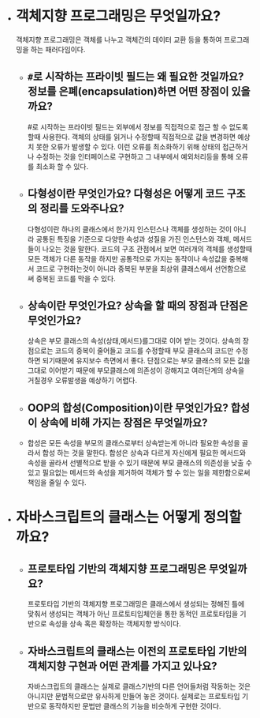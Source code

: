 - # 객체지향 프로그래밍은 무엇일까요?
  객체지향 프로그래밍은 객체를 나누고 객체간의 데이터 교환 등을 통하여 프로그래밍을 하는 패러다임이다.
  - ## `#`로 시작하는 프라이빗 필드는 왜 필요한 것일까요? 정보를 은폐(encapsulation)하면 어떤 장점이 있을까요?
    #로 시작하는 프라이빗 필드는 외부에서 정보를 직접적으로 접근 할 수 없도록 할때 사용한다. 객체의 상태를 읽거나 수정할때 직접적으로 값을 변경하면 예상치 못한 오류가 발생할 수 있다. 이런 오류를 최소화하기 위해 상태의 접근하거나 수정하는 것을 인터페이스로 구현하고 그 내부에서 예외처리등을 통해 오류를 최소화 할 수 있다.
  - ## 다형성이란 무엇인가요? 다형성은 어떻게 코드 구조의 정리를 도와주나요?
    다형성이란 하나의 클래스에서 한가지 인스턴스나 객체를 생성하는 것이 아니라 공통된 특징을 기준으로 다양한 속성과 성질을 가진 인스턴스와 객체, 메서드들이 나오는 것을 말한다. 코드의 구조 관점에서 보면 여러개의 객체를 생성할때 모든 객체가 다른 동작을 하지만 공통적으로 가지는 동작이나 속성값을 중복해서 코드로 구현하는것이 아니라 중복된 부분을 최상위 클래스에서 선언함으로써 중복된 코드를 막을 수 있다.
  - ## 상속이란 무엇인가요? 상속을 할 때의 장점과 단점은 무엇인가요?
    상속은 부모 클래스의 속성(상태,메서드)를그대로 이어 받는 것이다. 상속의 장점으로는 코드의 중복이 줄어들고 코드를 수정할때 부모 클래스의 코드만 수정하면 되기때문에 유지보수 측면에서 좋다. 단점으로는 부모 클래스의 모든 값을 그대로 이어받기 때문에 부모클래스에 의존성이 강해지고 여러단계의 상속을 거칠경우 오류발생을 예상하기 어렵다.
  - ## OOP의 합성(Composition)이란 무엇인가요? 합성이 상속에 비해 가지는 장점은 무엇일까요?
  - 합성은 모든 속성을 부모의 클래스로부터 상속받는게 아니라 필요한 속성을 골라서 합성 하는 것을 말한다.
    합성은 상속과 다르게 자신에게 필요한 메서드와 속성을 골라서 선별적으로 받을 수 있기 때문에 부모 클래스의 의존성을 낮출 수 있고 필요없는 메서드와 속성을 제거하여 객체가 할 수 있는 일을 제한함으로써 책임을 줄일 수 있다.
- # 자바스크립트의 클래스는 어떻게 정의할까요?
  - ## 프로토타입 기반의 객체지향 프로그래밍은 무엇일까요?
    프로토타입 기반의 객체지향 프로그래밍은 클래스에서 생성되는 정해진 틀에 맞춰서 생성되는 객체가 아닌 프로토티입체인을 통한 동적인 프로토타입을 기반으로 속성을 상속 혹은 확장하는 객체지향 방식이다.
  - ## 자바스크립트의 클래스는 이전의 프로토타입 기반의 객체지향 구현과 어떤 관계를 가지고 있나요?
    자바스크립트의 클래스는 실제로 클래스기반의 다른 언어들처럼 작동하는 것은 아니지만 문법적으로만 유사하게 만들어 놓은 것이다. 실제로는 프로토타입 기반으로 동작하지만 문법만 클래스의 기능을 비슷하게 구현한 것이다.
